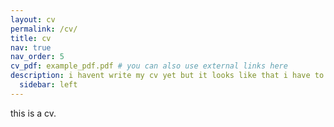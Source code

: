 ```yaml
---
layout: cv
permalink: /cv/
title: cv
nav: true
nav_order: 5
cv_pdf: example_pdf.pdf # you can also use external links here
description: i havent write my cv yet but it looks like that i have to uplod something in here for cw class
  sidebar: left
---
```


this is a cv.
